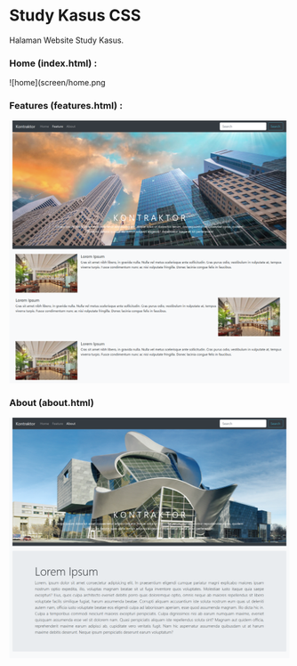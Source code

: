 # Study Kasus CSS

Halaman Website Study Kasus.

### Home (index.html) :

![home](screen/home.png


### Features (features.html) :


![features](screen/features.png)

### About (about.html) 


![about](screen/about.png)
